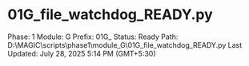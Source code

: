 # 01G_file_watchdog_READY.py

Phase: 1
Module: G
Prefix: 01G_
Status: Ready
Path: D:\MAGIC\scripts\phase1\module_G\01G_file_watchdog_READY.py
Last Updated: July 28, 2025 5:14 PM (GMT+5:30)
